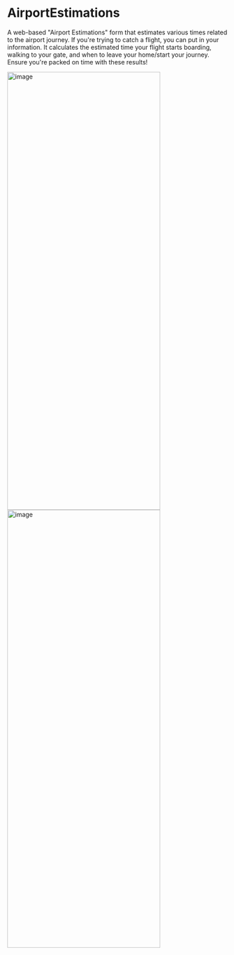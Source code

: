 # AirportEstimations
A web-based "Airport Estimations" form that estimates various times related to the airport journey. 
If you're trying to catch a flight, you can put in your information. 
It calculates the estimated time your flight starts boarding, walking to your gate, and when to leave your home/start your journey. 
Ensure you're packed on time with these results!

<img width="350" height="1000" alt="image" src="https://github.com/user-attachments/assets/c81a6e97-2268-46c2-9991-36e3f011ecce" />

<img width="350" height="1000" alt="image" src="https://github.com/user-attachments/assets/2b31e64c-2a30-4150-913d-825764e8f046" />
